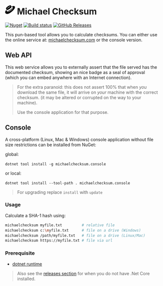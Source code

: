 # ![Draft logo](MichaelChecksum.png) Michael Checksum

[![Nuget](https://img.shields.io/nuget/dt/michaelchecksum.console?color=blue&label=NuGet&logo=nuget)]( https://www.nuget.org/packages/MichaelChecksum.Console/ ) [![Build status](https://ci.appveyor.com/api/projects/status/5v2fgluxnswctuxl?svg=true)](https://ci.appveyor.com/project/Atrejoe/michaelchecksum) [![GitHub Releases](https://img.shields.io/github/downloads/atrejoe/michaelchecksum/latest/total?logo=github)](https://github.com/Atrejoe/MichaelChecksum/releases/latest)

This pun-based tool allows you to calculate checksums. You can either use the online service at: [michaelchecksum.com](https://michaelchecksum.com) or the console version.
<!--

[TOC]
-->
## Web API

This web service allows you to externally assert that the file served has the documented checksum, showing an nice badge as a seal of approval (which you can embed anywhere with an Internet connection).
<!--
```mermaid
%% Basic flow 
sequenceDiagram
participant v as Visitor
participant w as Website
participant m as Michael Checksum

v->>w : Visits `Download` page
w->>v : Here is the download link, let Michael Checksum verify that hash for you!
v->>m : Can you check this file for me?
m->>w : Can you give me this file?
w->>m : Returns file
Note over m:Calculates hash<br/> for the file
m->>v : This is the hash for your url, SHA1mone!
Note over v:Shows image that<br/>hash is as<br/>expected, user<br/>can proceed with<br/>the download.
```
-->

> For the extra paranoid: this does not assert 100% that when *you* download the same file, it will arrive on *your* machine with the correct checksum. (it may be altered or corrupted on the way to your machine).
>
> Use the console application for that purpose.

## Console

A cross-platform (Linux, Mac & Windows) console application without file size restrictions can be installed from NuGet:

global:

```dotnet tool install -g michaelchecksum.console```

or local:

```dotnet tool install --tool-path . michaelchecksum.console```

> For upgrading replace `install` with `update`

### Usage

Calculate a SHA-1 hash using:

```bash
michaelchecksum myfile.txt         # relative file
michaelchecksum c:\myfile.txt      # file on a drive (Windows)
michaelchecksum /path/myfile.txt   # file on a drive (Linux/Mac)
michaelchecksum https://myfile.txt # file via url
```

### Prerequisite

- [dotnet runtime](https://dotnet.microsoft.com/download)

>Also see the [releases section](https://github.com/Atrejoe/MichaelChecksum/releases/latest) for when you do not have .Net Core installed.